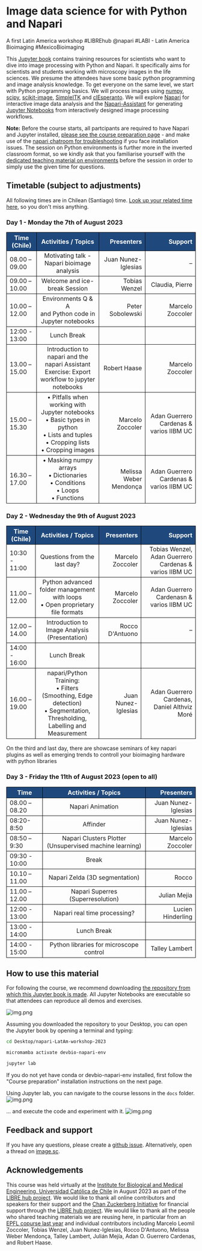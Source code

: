 # Image data science for with Python and Napari

A first Latin America workshop #LIBREhub @napari #LABI - Latin America Bioimaging #MexicoBioimaging

This [Jupyter book](https://jupyterbook.org/) contains training resources for scientists who want to dive into image processing with Python and Napari. 
It specifically aims for scientists and students working with microscopy images in the life sciences.
We presume the attendees have some basic python programming and image analysis knowledge. 
To get everyone on the same level, we start with Python programming basics.
We will process images using [numpy](https://numpy.org), [scipy](https://www.scipy.org/), [scikit-image](https://scikit-image.org/), [SimpleITK](https://simpleitk.org/) and [clEsperanto](https://github.com/clEsperanto/pyclesperanto_prototype).
We will explore [Napari](https://napari.org) for interactive image data analysis and the [Napari-Assistant](https://github.com/haesleinhuepf/napari-assistant) for generating [Jupyter Notebooks](https://jupyterlab.readthedocs.io/en/stable/) from interactively designed image processing workflows. 

**Note:** 
Before the course starts, all partcipants are required to have Napari and Jupyter installed, [please see the course preparation page](https://librehub.github.io/napari-LatAm-workshop-2023/day0/pre-requirements/to_be_installed.html) - and make use of the [napari chatroom for troubleshooting](https://napari.zulipchat.com/#narrow/stream/393209-napari-latam-workshop-2023/) if you face installation issues. The session on Python environments is further more in the inverted classroom format, so we kindly ask that you familiarise yourself with the [dedicated teaching material on environments](https://hackmd.io/@talley/SJB_lObBi#Python-environments-workshop) before the session in order to simply use the given time for questions.


## Timetable (subject to adjustments)

All following times are in Chilean (Santiago) time. [Look up your related time here](https://timezonewizard.com/tn-75s), so you don't miss anything.

<style>
.markdown-table {width:100%;}
.markdown-table th, .markdown-table td {border: 1px solid black; border-collapse: collapse;}
.markdown-table th, .markdown-table .special {background-color: #1f497d; color: white !important;}
.bullet {font-size: 1em;}
</style>


### Day 1 - Monday the 7th of August 2023

<div class="markdown-table">

| <div class="special">Time (Chile)</div>     | <div class="special">Activities / Topics</div> | <div class="special">Presenters</div> | <div class="special">Support</div> |
| -------------    |:-------------:| -----:|-----:|
| 08.00 – 09.00 | Motivating talk - Napari bioimage analysis | Juan Nunez-Iglesias | – |
| 09.00 – 10.00 | Welcome and ice-break Session | Tobias Wenzel | Claudia, Pierre |
| 10.00 – 12.00 | Environments Q & A <br> and Python code in Jupyter notebooks | Peter Sobolewski | Marcelo Zoccoler |
| 12:00 - 13:00 | Lunch Break | | |
| 13.00 – 15.00 | Introduction to napari and the napari Assistant <br>Exercise: Export workflow to jupyter notebooks | Robert Haase | Marcelo Zoccoler |
| 15.00 – 15.30 | •	Pitfalls when working with Jupyter notebooks <br>•	Basic types in python <br>•	Lists and tuples <br>• Cropping lists <br>• Cropping images | Marcelo Zoccoler | Adan Guerrero Cardenas & varios IIBM UC |
| 16.30 – 17.00 | •	Masking numpy arrays <br>•	Dictionaries <br>•	Conditions <br>• Loops <br>• Functions | Melissa Weber Mendonça | Adan Guerrero Cardenas & varios IIBM UC |
    
</div>

### Day 2 - Wednesday the 9th of August 2023

<div class="markdown-table">

| <div class="special">Time (Chile)</div>     | <div class="special">Activities / Topics</div> | <div class="special">Presenters</div> | <div class="special">Support</div> |
| -------------    |:-------------:| -----:|-----:|
| 10:30 - 11:00 | Questions from the last day? | Marcelo Zoccoler | Tobias Wenzel, Adan Guerrero Cardenas & varios IIBM UC |
| 11.00 – 12.00 | Python advanced folder management with loops <br>• Open proprietary file formats | Marcelo Zoccoler | Adan Guerrero Cardenasn & varios IIBM UC |
| 12.00 – 14.00 | Introduction to Image Analysis (Presentation) | Rocco D'Antuono | – |
| 14:00 - 16:00 | Lunch Break | | |
| 16.00 – 19.00 | napari/Python Training: <br>• Filters (Smoothing, Edge detection) <br>• Segmentation, Thresholding, Labelling and Measurement | Juan Nunez-Iglesias | Adan Guerrero Cardenas, Daniel Althviz Moré |


</div>

On the third and last day, there are showcase seminars of key napari plugins as well as emerging trends to controll your bioimaging hardware with python libraries

### Day 3 - Friday the 11th of August 2023 (open to all)

<div class="markdown-table">

| <div class="special">Time</div> | <div class="special">Activities / Topics</div> | <div class="special">Presenters</div> |
| ------------- |:-------------:| -----:|
| 08.00 – 08.20 | Napari Animation | Juan Nunez-Iglesias |
| 08:20-8:50 | Affinder | Juan Nunez-Iglesias |
| 08:50 – 9:30 | Napari Clusters Plotter (Unsupervised machine learning) | Marcelo Zoccoler |
| 09:30 - 10:00 | Break | |
| 10.10 – 11.00 | Napari Zelda (3D segmentation) | Rocco |
| 11.00 – 12.00 | Napari Superres (Superresolution) | Julian Mejia |
| 12:00 - 13:00 | Napari real time processing? | Lucien Hinderling |
| 13:00 - 14:00 | Lunch Break | |
| 14:00 - 15:00 | Python libraries for microscope control | Talley Lambert |

</div>


## How to use this material

For following the course, we recommend downloading [the repository from which this Jupyter book is made](https://github.com/LIBREhub/napari-LatAm-workshop-2023).
All Jupyter Notebooks are executable so that attendees can reproduce all demos and exercises.

![img.png](how_to_download.png)

Assuming you downloaded the repository to your Desktop, you can open the Jupyter book by opening a terminal and typing:

```bash
cd Desktop/napari-LatAm-workshop-2023

micromamba activate devbio-napari-env

jupyter lab
```
If you do not yet have conda or devbio-napari-env installed, first follow the "Course preparation" installation instructions on the next page.

Using Jupyter lab, you can navigate to the course lessons in the `docs` folder.
![img.png](jupyterlab.png)

... and execute the code and experiment with it.
![img.png](jupyterlab2.png)

## Feedback and support

If you have any questions, please create a [github issue](https://librehub.github.io/napari-LatAm-workshop-2023/issues).
Alternatively, open a thread on [image.sc](https://image.sc).

## Acknowledgements

This course was held virtually at the [Institute for Biological and Medical Engineering, Universidad Católica de Chile](https://ingenieriabiologicaymedica.uc.cl/en/) in August 2023 as part of the [LIBRE hub project](https://librehub.github.io/). We would like to thank all online contributors and speakers for their support and the [Chan Zuckerberg Initiative](https://chanzuckerberg.com/imaging/latin-american-hub-for-bioimaging-through-open-hardware/) for financial support through the [LIBRE hub project](https://librehub.github.io/). 
We would like to thank all the people who shared teaching materials we are reusing here, in particular from an [EPFL copurse last year](https://github.com/BiAPoL/Image-data-science-with-Napari-and-Python-LatAm2023) and individual contributors including Marcelo Leomil Zoccoler, Tobias Wenzel, Juan Nunez-Iglesias, Rocco D'Antuono, Melissa Weber Mendonça, Talley Lambert, Julián Mejía, Adan O. Guerrero Cardenas, and Robert Haase.





